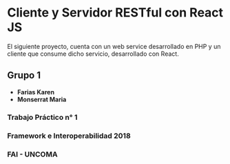 # Cliente y Servidor RESTful con React JS
El siguiente proyecto, cuenta con un web service desarrollado en PHP y un cliente que consume dicho servicio, desarrollado con React.


## Grupo 1
* **Farias Karen**
* **Monserrat Maria**

### Trabajo Práctico n° 1

### Framework e Interoperabilidad 2018
### FAI - UNCOMA

